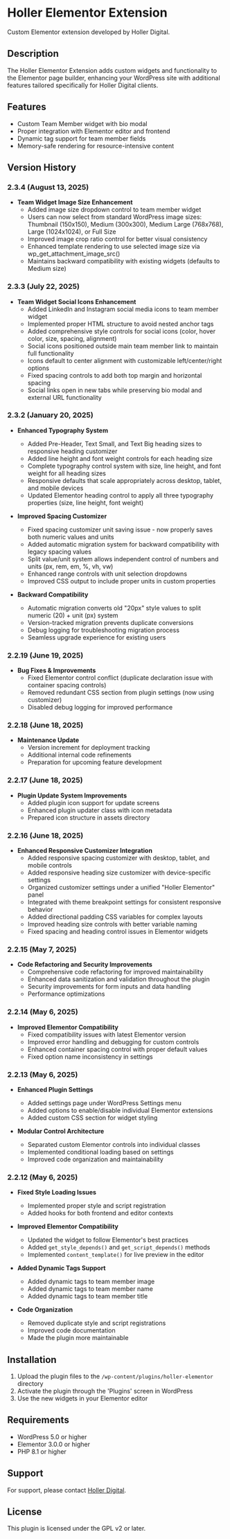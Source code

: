 # Holler Elementor Extension

Custom Elementor extension developed by Holler Digital.

## Description

The Holler Elementor Extension adds custom widgets and functionality to the Elementor page builder, enhancing your WordPress site with additional features tailored specifically for Holler Digital clients.

## Features

- Custom Team Member widget with bio modal
- Proper integration with Elementor editor and frontend
- Dynamic tag support for team member fields
- Memory-safe rendering for resource-intensive content

## Version History

### 2.3.4 (August 13, 2025)
- **Team Widget Image Size Enhancement**
  - Added image size dropdown control to team member widget
  - Users can now select from standard WordPress image sizes: Thumbnail (150x150), Medium (300x300), Medium Large (768x768), Large (1024x1024), or Full Size
  - Improved image crop ratio control for better visual consistency
  - Enhanced template rendering to use selected image size via wp_get_attachment_image_src()
  - Maintains backward compatibility with existing widgets (defaults to Medium size)

### 2.3.3 (July 22, 2025)
- **Team Widget Social Icons Enhancement**
  - Added LinkedIn and Instagram social media icons to team member widget
  - Implemented proper HTML structure to avoid nested anchor tags
  - Added comprehensive style controls for social icons (color, hover color, size, spacing, alignment)
  - Social icons positioned outside main team member link to maintain full functionality
  - Icons default to center alignment with customizable left/center/right options
  - Fixed spacing controls to add both top margin and horizontal spacing
  - Social links open in new tabs while preserving bio modal and external URL functionality

### 2.3.2 (January 20, 2025)
- **Enhanced Typography System**
  - Added Pre-Header, Text Small, and Text Big heading sizes to responsive heading customizer
  - Added line height and font weight controls for each heading size
  - Complete typography control system with size, line height, and font weight for all heading sizes
  - Responsive defaults that scale appropriately across desktop, tablet, and mobile devices
  - Updated Elementor heading control to apply all three typography properties (size, line height, font weight)

- **Improved Spacing Customizer**
  - Fixed spacing customizer unit saving issue - now properly saves both numeric values and units
  - Added automatic migration system for backward compatibility with legacy spacing values
  - Split value/unit system allows independent control of numbers and units (px, rem, em, %, vh, vw)
  - Enhanced range controls with unit selection dropdowns
  - Improved CSS output to include proper units in custom properties

- **Backward Compatibility**
  - Automatic migration converts old "20px" style values to split numeric (20) + unit (px) system
  - Version-tracked migration prevents duplicate conversions
  - Debug logging for troubleshooting migration process
  - Seamless upgrade experience for existing users

### 2.2.19 (June 19, 2025)
- **Bug Fixes & Improvements**
  - Fixed Elementor control conflict (duplicate declaration issue with container spacing controls)
  - Removed redundant CSS section from plugin settings (now using customizer)
  - Disabled debug logging for improved performance

### 2.2.18 (June 18, 2025)
- **Maintenance Update**
  - Version increment for deployment tracking
  - Additional internal code refinements
  - Preparation for upcoming feature development

### 2.2.17 (June 18, 2025)
- **Plugin Update System Improvements**
  - Added plugin icon support for update screens
  - Enhanced plugin updater class with icon metadata
  - Prepared icon structure in assets directory

### 2.2.16 (June 18, 2025)
- **Enhanced Responsive Customizer Integration**
  - Added responsive spacing customizer with desktop, tablet, and mobile controls
  - Added responsive heading size customizer with device-specific settings
  - Organized customizer settings under a unified "Holler Elementor" panel
  - Integrated with theme breakpoint settings for consistent responsive behavior
  - Added directional padding CSS variables for complex layouts
  - Improved heading size controls with better variable naming
  - Fixed spacing and heading control issues in Elementor widgets

### 2.2.15 (May 7, 2025)
- **Code Refactoring and Security Improvements**
  - Comprehensive code refactoring for improved maintainability
  - Enhanced data sanitization and validation throughout the plugin
  - Security improvements for form inputs and data handling
  - Performance optimizations

### 2.2.14 (May 6, 2025)
- **Improved Elementor Compatibility**
  - Fixed compatibility issues with latest Elementor version
  - Improved error handling and debugging for custom controls
  - Enhanced container spacing control with proper default values
  - Fixed option name inconsistency in settings

### 2.2.13 (May 6, 2025)
- **Enhanced Plugin Settings**
  - Added settings page under WordPress Settings menu
  - Added options to enable/disable individual Elementor extensions
  - Added custom CSS section for widget styling

- **Modular Control Architecture**
  - Separated custom Elementor controls into individual classes
  - Implemented conditional loading based on settings
  - Improved code organization and maintainability

### 2.2.12 (May 6, 2025)
- **Fixed Style Loading Issues**
  - Implemented proper style and script registration
  - Added hooks for both frontend and editor contexts

- **Improved Elementor Compatibility**
  - Updated the widget to follow Elementor's best practices
  - Added `get_style_depends()` and `get_script_depends()` methods
  - Implemented `content_template()` for live preview in the editor

- **Added Dynamic Tags Support**
  - Added dynamic tags to team member image
  - Added dynamic tags to team member name
  - Added dynamic tags to team member title

- **Code Organization**
  - Removed duplicate style and script registrations
  - Improved code documentation
  - Made the plugin more maintainable

## Installation

1. Upload the plugin files to the `/wp-content/plugins/holler-elementor` directory
2. Activate the plugin through the 'Plugins' screen in WordPress
3. Use the new widgets in your Elementor editor

## Requirements

- WordPress 5.0 or higher
- Elementor 3.0.0 or higher
- PHP 8.1 or higher

## Support

For support, please contact [Holler Digital](https://hollerdigital.com/).

## License

This plugin is licensed under the GPL v2 or later.
